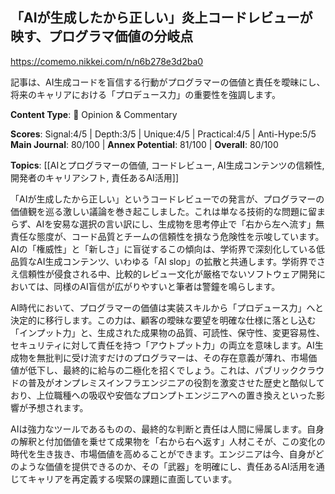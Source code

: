 ## 「AIが生成したから正しい」炎上コードレビューが映す、プログラマ価値の分岐点

https://comemo.nikkei.com/n/n6b278e3d2ba0

記事は、AI生成コードを盲信する行動がプログラマーの価値と責任を曖昧にし、将来のキャリアにおける「プロデュース力」の重要性を強調します。

**Content Type**: 💭 Opinion & Commentary

**Scores**: Signal:4/5 | Depth:3/5 | Unique:4/5 | Practical:4/5 | Anti-Hype:5/5
**Main Journal**: 80/100 | **Annex Potential**: 81/100 | **Overall**: 80/100

**Topics**: [[AIとプログラマーの価値, コードレビュー, AI生成コンテンツの信頼性, 開発者のキャリアシフト, 責任あるAI活用]]

「AIが生成したから正しい」というコードレビューでの発言が、プログラマーの価値観を巡る激しい議論を巻き起こしました。これは単なる技術的な問題に留まらず、AIを安易な選択の言い訳にし、生成物を思考停止で「右から左へ流す」無責任な態度が、コード品質とチームの信頼性を損なう危険性を示唆しています。AIの「権威性」と「新しさ」に盲従するこの傾向は、学術界で深刻化している低品質なAI生成コンテンツ、いわゆる「AI slop」の拡散と共通します。学術界でさえ信頼性が侵食される中、比較的レビュー文化が厳格でないソフトウェア開発においては、同様のAI盲信が広がりやすいと筆者は警鐘を鳴らします。

AI時代において、プログラマーの価値は実装スキルから「プロデュース力」へと決定的に移行します。この力は、顧客の曖昧な要望を明確な仕様に落とし込む「インプット力」と、生成された成果物の品質、可読性、保守性、変更容易性、セキュリティに対して責任を持つ「アウトプット力」の両立を意味します。AI生成物を無批判に受け流すだけのプログラマーは、その存在意義が薄れ、市場価値が低下し、最終的に給与の二極化を招くでしょう。これは、パブリッククラウドの普及がオンプレミスインフラエンジニアの役割を激変させた歴史と酷似しており、上位職種への吸収や安価なプロンプトエンジニアへの置き換えといった影響が予想されます。

AIは強力なツールであるものの、最終的な判断と責任は人間に帰属します。自身の解釈と付加価値を乗せて成果物を「右から右へ返す」人材こそが、この変化の時代を生き抜き、市場価値を高めることができます。エンジニアは今、自身がどのような価値を提供できるのか、その「武器」を明確にし、責任あるAI活用を通じてキャリアを再定義する喫緊の課題に直面しています。